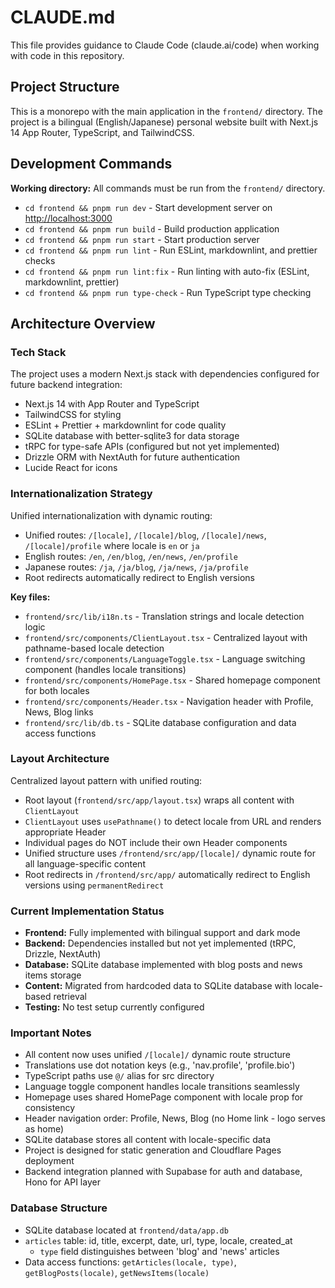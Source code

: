 # CLAUDE.md

This file provides guidance to Claude Code (claude.ai/code) when working with code in this repository.

## Project Structure

This is a monorepo with the main application in the `frontend/` directory. The project is a bilingual (English/Japanese) personal website built with Next.js 14 App Router, TypeScript, and TailwindCSS.

## Development Commands

**Working directory:** All commands must be run from the `frontend/` directory.

- `cd frontend && pnpm run dev` - Start development server on <http://localhost:3000>
- `cd frontend && pnpm run build` - Build production application
- `cd frontend && pnpm run start` - Start production server
- `cd frontend && pnpm run lint` - Run ESLint, markdownlint, and prettier checks
- `cd frontend && pnpm run lint:fix` - Run linting with auto-fix (ESLint, markdownlint, prettier)
- `cd frontend && pnpm run type-check` - Run TypeScript type checking

## Architecture Overview

### Tech Stack

The project uses a modern Next.js stack with dependencies configured for future backend integration:

- Next.js 14 with App Router and TypeScript
- TailwindCSS for styling
- ESLint + Prettier + markdownlint for code quality
- SQLite database with better-sqlite3 for data storage
- tRPC for type-safe APIs (configured but not yet implemented)
- Drizzle ORM with NextAuth for future authentication
- Lucide React for icons

### Internationalization Strategy

Unified internationalization with dynamic routing:

- Unified routes: `/[locale]`, `/[locale]/blog`, `/[locale]/news`, `/[locale]/profile` where locale is `en` or `ja`
- English routes: `/en`, `/en/blog`, `/en/news`, `/en/profile`
- Japanese routes: `/ja`, `/ja/blog`, `/ja/news`, `/ja/profile`
- Root redirects automatically redirect to English versions

**Key files:**

- `frontend/src/lib/i18n.ts` - Translation strings and locale detection logic
- `frontend/src/components/ClientLayout.tsx` - Centralized layout with pathname-based locale detection
- `frontend/src/components/LanguageToggle.tsx` - Language switching component (handles locale transitions)
- `frontend/src/components/HomePage.tsx` - Shared homepage component for both locales
- `frontend/src/components/Header.tsx` - Navigation header with Profile, News, Blog links
- `frontend/src/lib/db.ts` - SQLite database configuration and data access functions

### Layout Architecture

Centralized layout pattern with unified routing:

- Root layout (`frontend/src/app/layout.tsx`) wraps all content with `ClientLayout`
- `ClientLayout` uses `usePathname()` to detect locale from URL and renders appropriate Header
- Individual pages do NOT include their own Header components
- Unified structure uses `/frontend/src/app/[locale]/` dynamic route for all language-specific content
- Root redirects in `/frontend/src/app/` automatically redirect to English versions using `permanentRedirect`

### Current Implementation Status

- **Frontend:** Fully implemented with bilingual support and dark mode
- **Backend:** Dependencies installed but not yet implemented (tRPC, Drizzle, NextAuth)
- **Database:** SQLite database implemented with blog posts and news items storage
- **Content:** Migrated from hardcoded data to SQLite database with locale-based retrieval
- **Testing:** No test setup currently configured

### Important Notes

- All content now uses unified `/[locale]/` dynamic route structure
- Translations use dot notation keys (e.g., 'nav.profile', 'profile.bio')
- TypeScript paths use `@/` alias for src directory
- Language toggle component handles locale transitions seamlessly
- Homepage uses shared HomePage component with locale prop for consistency
- Header navigation order: Profile, News, Blog (no Home link - logo serves as home)
- SQLite database stores all content with locale-specific data
- Project is designed for static generation and Cloudflare Pages deployment
- Backend integration planned with Supabase for auth and database, Hono for API layer

### Database Structure

- SQLite database located at `frontend/data/app.db`
- `articles` table: id, title, excerpt, date, url, type, locale, created_at
  - `type` field distinguishes between 'blog' and 'news' articles
- Data access functions: `getArticles(locale, type)`, `getBlogPosts(locale)`, `getNewsItems(locale)`
